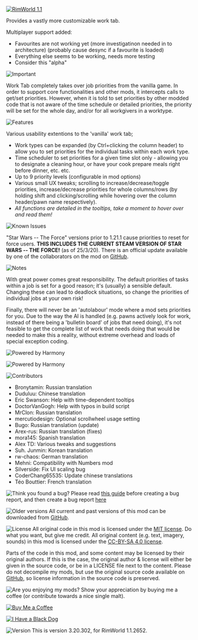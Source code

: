 [![RimWorld 1.1](https://img.shields.io/badge/RimWorld-1.1-brightgreen.svg)](http://rimworldgame.com/)

Provides a vastly more customizable work tab.

Multiplayer support added:
- Favourites are not working yet (more investigatinon needed in to architecture) (probably cause desync if a favourite is loaded)
- Everything else seems to be working, needs more testing
- Consider this "alpha"

  
  
![Important](https://banners.karel-kroeze.nl/title/Important.png)

Work Tab completely takes over job priorities from the vanilla game. In order to support core functionalities and other mods, it intercepts calls to get/set priorities. However, when it is told to set priorities by other modded code that is not aware of the time schedule or detailed priorities, the priority will be set for the whole day, and/or for all workgivers in a worktype.


  
  
![Features](https://banners.karel-kroeze.nl/title/Features.png)

Various usability extentions to the 'vanilla' work tab;

- Work types can be expanded (by Ctrl+clicking the column header) to allow you to set priorities for the individual tasks within each work type.
- Time scheduler to set priorities for a given time slot only - allowing you to designate a cleaning hour, or have your cook prepare meals right before dinner, etc. etc.
- Up to 9 priority levels (configurable in mod options)
- Various small UX tweaks; scrolling to increase/decrease/toggle priorities, increase/decrease priorities for whole columns/rows (by holding shift and clicking/scrolling while hovering over the column header/pawn name respectively).
- _All functions are detailed in the tooltips, take a moment to hover over and read them!_


  
  
![Known Issues](https://banners.karel-kroeze.nl/title/Known%20Issues.png)

"Star Wars -- The Force" versions prior to 1.21.1 cause priorities to reset for force users. **THIS INCLUDES THE CURRENT STEAM VERSION OF STAR WARS -- THE FORCE!** (as of 25/3/20). There is an official update available by one of the collaborators on the mod on [GitHub](https://github.com/jecrell/Star-Wars---The-Force/releases).


  
  
![Notes](https://banners.karel-kroeze.nl/title/Notes.png)

With great power comes great responsibility. The default priorities of tasks within a job is set for a good reason; it's (usually) a sensible default. Changing these can lead to deadlock situations, so change the priorities of individual jobs at your own risk!

Finally, there will never be an 'autolabour' mode where a mod sets priorities for you. Due to the way the AI is handled (e.g. pawns actively look for work, instead of there being a 'bulletin board' of jobs that need doing), it's not feasible to get the complete list of work that needs doing that would be needed to make this a reality, without extreme overhead and loads of special exception coding.


  
  
![Powered by Harmony](https://banners.karel-kroeze.nl/title/Powered%20by%20Harmony.png)

![Powered by Harmony](https://camo.githubusercontent.com/074bf079275fa90809f51b74e9dd0deccc70328f/68747470733a2f2f7332342e706f7374696d672e6f72672f3538626c31727a33392f6c6f676f2e706e67)



  
  
![Contributors](https://banners.karel-kroeze.nl/title/Contributors.png)
 - Bronytamin:	Russian translation
 - Duduluu:	Chinese translation
 - Eric Swanson:	Help with time-dependent tooltips
 - DoctorVanGogh:	Help with typos in build script
 - MrClon:	Russian translation
 - mercutiodesign:	Optional scrollwheel usage setting
 - Bugo:	Russian translation (update)
 - Arex-rus:	Russian translation (fixes)
 - mora145:	Spanish translation
 - Alex TD:	Various tweaks and suggestions
 - Suh. Junmin:	Korean translation
 - rw-chaos:	German translation
 - Mehni:	Compatibility with Numbers mod
 - Silverside:	Fix UI scaling bug
 - CoderChang65535:	Update chinese translations
 - Téo Bouttier:	French translation


  
  
![Think you found a bug?](https://banners.karel-kroeze.nl/title/Think%20you%20found%20a%20bug%3F.png)
Please read [this guide](http://steamcommunity.com/sharedfiles/filedetails/?id=725234314) before creating a bug report,
 and then create a bug report [here](https://github.com/fluffy-mods/WorkTab/issues)


  
  
![Older versions](https://banners.karel-kroeze.nl/title/Older%20versions.png)
All current and past versions of this mod can be downloaded from [GitHub](https://github.com/fluffy-mods/WorkTab/releases).


  
  
![License](https://banners.karel-kroeze.nl/title/License.png)
All original code in this mod is licensed under the [MIT license](https://opensource.org/licenses/MIT). Do what you want, but give me credit. 
All original content (e.g. text, imagery, sounds) in this mod is licensed under the [CC-BY-SA 4.0 license](http://creativecommons.org/licenses/by-sa/4.0/).

Parts of the code in this mod, and some content may be licensed by their original authors. If this is the case, the original author & license will either be given in the source code, or be in a LICENSE file next to the content. Please do not decompile my mods, but use the original source code available on [GitHub](https://github.com/fluffy-mods/WorkTab/), so license information in the source code is preserved.


  
  
![Are you enjoying my mods?](https://banners.karel-kroeze.nl/title/Are%20you%20enjoying%20my%20mods%3F.png)
Show your appreciation by buying me a coffee (or contribute towards a nice single malt).

[![Buy Me a Coffee](http://i.imgur.com/EjWiUwx.gif)](https://ko-fi.com/fluffymods)

[![I Have a Black Dog](https://i.ibb.co/ss59Rwy/New-Project-2.png)](https://www.youtube.com/watch?v=XiCrniLQGYc)


  
  
![Version](https://banners.karel-kroeze.nl/title/Version.png)
This is version 3.20.302, for RimWorld 1.1.2652.
